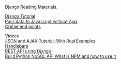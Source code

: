 Django Reading Materials.

<a href="https://developer.mozilla.org/en-US/docs/Learn/Server-side/Django">  Django Tutorial </a> <br>
<a href="https://www.hacksoft.io/blog/quick-and-dirty-django-passing-data-to-javascript-without-ajax"> Pass data to Javascript without Ajax</a><br>
<a href="https://www.caktusgroup.com/blog/2019/02/01/creating-api-endpoint-django-rest-framework/"> Cretae end points </a>


Videos<br>
<a href="https://www.youtube.com/watch?v=rJesac0_Ftw"> JSON and AJAX Tutorial: With Real Examples </a> <br>
<a href="https://www.youtube.com/watch?v=wSNa5b1mS5Y"> Handlebars </a> <br>
<a href="https://www.youtube.com/watch?v=mlr9BF4JomE"> REST API using Django </a><br>
<a href="https://www.youtube.com/watch?v=Ob3j81-UV0c"> Build Python NoSQL API </a>
<a href="https://www.youtube.com/watch?v=8Rmj5UY5mJk"> What is NPM and how to use it </a>


